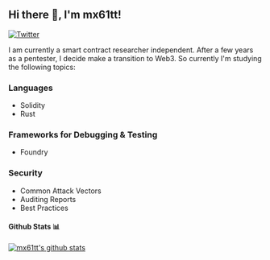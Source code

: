 <h2> Hi there 👋, I'm mx61tt! </h2>
    
[![Twitter](https://img.shields.io/badge/Twitter-1DA1F2?style=for-the-badge&logo=twitter&logoColor=white)](https://twitter.com/mx61tt)


I am currently a smart contract researcher independent. After a few years as a pentester, I decide make a transition to Web3. So currently I'm studying the following topics:

### Languages

- Solidity
- Rust

### Frameworks for Debugging & Testing

- Foundry

### Security

- Common Attack Vectors
- Auditing Reports
- Best Practices

#### Github Stats 📊

[![mx61tt's github stats](https://github-readme-stats.vercel.app/api?username=mx61tt)](https://github.com/anuraghazra/github-readme-stats)

